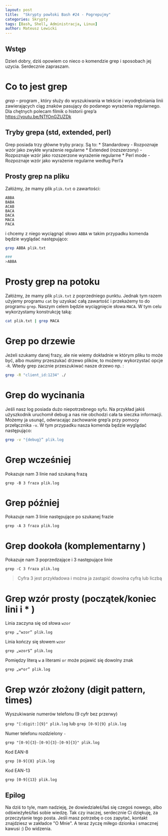 ```yaml
---
layout: post
title:  "Skrypty powłoki Bash #24 - Pogrepujmy"
categories: Skrypty
tags: [Bash, Shell, Administracja, Linux]
author: Mateusz Lewicki
---
```

## Wstęp 
Dzień dobry, dziś opowiem co nieco o komendzie grep i sposobach jej uzycia.
Serdecznie zapraszam.

# Co to jest grep 
*grep* –  program , który służy do wyszukiwania w tekście i wyodrębniania linii zawierających ciąg znaków pasujący do podanego  wyrażenia regularnego. Dla chętnych polecam filmik o historii grep’a https://youtu.be/NTfOnGZUZDk
## Tryby grepa (std, extended, perl)
Grep posiada trzy główne tryby pracy. Są to:
	* Standardowy - Rozpoznaje wzór jako zwykłe wyrażenie regularne
	* Extended (rozszerzony) - Rozpoznaje wzór jako rozszerzone wyrażenie regularne
	* Perl mode - Rozpoznaje wzór jako wyrażenie regularne według Perl’a
## Prosty grep na pliku
Załóżmy, że mamy plik `plik.txt` o zawartości:
```text
ABBA
BABA
ACAB
BACA
DACA
MACA
PACA
```

i chcemy z niego wyciągnąć słowo `ABBA` w takim przypadku komenda będzie wyglądać następująco: 

```bash
grep ABBA plik.txt

###
>ABBA
```
# Prosty grep na potoku
Załóżmy, że mamy plik `plik.txt`  z poprzedniego punktu. Jednak tym razem użyjemy programu `cat` by uzyskać całą zawartość i przekażemy to do programu `grep`. Naszym celem będzie wyciągnięcie słowa `MACA`. W tym celu wykorzystamy konstrukcję taką:
```bash
cat plik.txt | grep MACA
```
# Grep po drzewie
Jeżeli szukamy danej frazy, ale nie wiemy dokładnie w którym pliku to może być, albo musimy przeszukać drzewo plików, to możemy wykorzystać opcje `-R`.
Wtedy grep zacznie przeszukiwać nasze drzewo np. :

```bash
grep -R "client_id:1234" ./
```
# Grep do wycinania

Jeśli nasz log posiada dużo niepotrzebnego syfu. Na przykład jakiś użyszkodnik uruchomił debug a nas nie obchodzi cała ta sieczka informacji. Możemy ja usunąć,  odwracając zachowanie grep’a przy pomocy przełącznika `-v`. W tym przypadku nasza komenda będzie wyglądać następująco:
```bash
grep -v "{debug}” plik.log
```

# Grep wcześniej 

Pokazuje nam 3 linie nad szukaną frazą

`grep -B 3 fraza plik.log`

# Grep później 

Pokazuje nam 3 linie następujące po szukanej frazie 

`grep -A 3 fraza plik.log`

# Grep dookoła (komplementarny )

Pokazuje nam 3 poprzedzające i 3 następujące linie

`grep -C 3 fraza plik.log`

> Cyfra 3 jest przykładowa i można ja zastąpić dowolna cyfrą lub liczbą

# Grep wzór prosty (początek/koniec lini i * )
Linia zaczyna się od słowa `wzor`

`grep „^wzor” plik.log`

Linia kończy się słowem `wzor`

`grep „wzor$” plik.log`

Pomiędzy literą `w` a literami `or` może pojawić się dowolny znak

`grep „w*or” plik.log`

# Grep wzór złożony (digit pattern, times)

Wyszukiwanie numerów telefonu (9 cyfr bez przerwy)

`grep "[:digit:]{9}" plik.log` lub `grep [0-9]{9} plik.log`

Numer telefonu rozdzielony `-`

`grep "[0-9]{3}-[0-9]{3}-[0-9]{3}" plik.log`

Kod EAN-8

 `grep [0-9]{8} plik.log`

Kod EAN-13

 `grep [0-9]{13} plik.log`

## Epilog
Na dziś to tyle, mam nadzieję, że dowiedziałeś/łaś się czegoś nowego, albo odświeżyłeś/łaś sobie wiedzę.
Tak czy inaczej, serdecznie Ci dziękuję, za przeczytanie tego posta.
Jeśli masz potrzebę o cos zapytać, kontakt znajdziesz w zakładce "O Mnie".
A teraz życzę miłego dzionka i smacznej kawusi :)
Do widzenia.